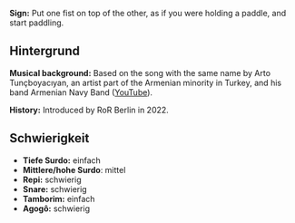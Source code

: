 **Sign:** Put one fist on top of the other, as if you were holding a paddle, and
start paddling.

## Hintergrund

**Musical background:** Based on the song with the same name by Arto
Tunçboyacıyan, an artist part of the Armenian minority in Turkey, and his band
Armenian Navy Band ([YouTube](https://www.youtube.com/watch?v=OCgrJFbIAcw)).

**History:** Introduced by RoR Berlin in 2022.

## Schwierigkeit

* **Tiefe Surdo:** einfach
* **Mittlere/hohe Surdo**: mittel
* **Repi:** schwierig
* **Snare:** schwierig
* **Tamborim:** einfach
* **Agogô:** schwierig
